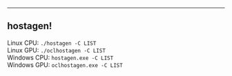 -----
hostagen!  
-----
  

Linux CPU: `./hostagen -C LIST`  
Linux GPU: `./oclhostagen -C LIST`  
Windows CPU: `hostagen.exe -C LIST`  
Windows GPU: `oclhostagen.exe -C LIST`  
  
